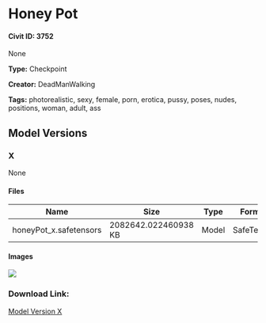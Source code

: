 # Honey Pot

#### Civit ID: 3752

None

**Type:** Checkpoint

**Creator:** DeadManWalking

**Tags:** photorealistic, sexy, female, porn, erotica, pussy, poses, nudes, positions, woman, adult, ass

## Model Versions

### X

None

#### Files

| Name | Size | Type | Format | Download Url | AutoV1 | AutoV2 | SHA256 | CRC32 | BLAKE3 |
| --- | --- | --- | --- | --- | --- | --- | --- | --- | --- |
| honeyPot_x.safetensors | 2082642.022460938 KB | Model | SafeTensor | https://civitai.com/api/download/models/4159 | 0248DA5C | EC243453DE | EC243453DED75C9314ABB066E375FF77D6C139927F2E027409DE81C0E73F34A6 | 73D18135 | 15C7D8607153D2DEF342179E06036155E784BD2F53EA7527DD037B84A9B286D3 |

#### Images

<p><img src="https://image.civitai.com/xG1nkqKTMzGDvpLrqFT7WA/52aa12b0-c1d7-47b2-6c30-ee06ee0bb000/width=450/26837.jpeg" /></p>

### Download Link:

[Model Version X](https://civitai.com/api/download/models/4159)

